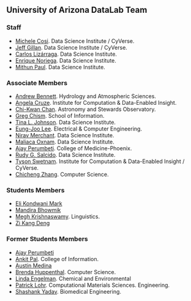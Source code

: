 ## University of Arizona DataLab Team

### Staff


* [Michele Cosi](https://www.datascience.arizona.edu/person/michele-cosi). Data Science Institute / CyVerse.
* [Jeff Gillan](https://www.datascience.arizona.edu/person/jeffrey-gillan). Data Science Institute /  CyVerse.
* [Carlos Lizárraga](https://www.datascience.arizona.edu/person/carlos-lizarraga). Data Science Institute.
* [Enrique Noriega](https://www.cs.arizona.edu/person/enrique-noriega-atala). Data Science Institute.
* [Mithun Paul](https://www.datascience.arizona.edu/person/mithun-paul). Data Science Institute.


### Associate Members

* [Andrew Bennett](https://has.arizona.edu/person/andrew-bennett). Hydrology and Atmospheric Sciences.
* [Angela Cruze](https://datainsight.arizona.edu/person/angela-cruze). Institute for Computation & Data-Enabled Insight. 
* [Chi-Kwan Chan](https://www.as.arizona.edu/people/faculty/chi-kwan-chan). Astronomy and Stewards Observatory.
* [Greg Chism](https://ischool.arizona.edu/person/greg-chism). School of Information.
* [Tina L. Johnson](https://www.datascience.arizona.edu/person/tina-l-johnson). Data Science Institute.
* [Eung-Joo Lee](https://ece.engineering.arizona.edu/faculty-staff/faculty/eung-joo-lee). Electrical & Computer Engineering. 
* [Nirav Merchant](https://www.datascience.arizona.edu/person/nirav-merchant). Data Science Institute.
* [Maliaca Oxnam](https://www.datascience.arizona.edu/person/maliaca-oxnam). Data Science Institute.
* [Ajay Perumbeti](https://www.linkedin.com/in/ajay-perumbeti-62019514/). College of Medicine-Phoenix.
* [Rudy G. Salcido](https://www.datascience.arizona.edu/person/rudy-salcido). Data Science Institute.
* [Tyson Swetnam](https://datainsight.arizona.edu/person/tyson-swetnam). Institute for Computation & Data-Enabled Insight / CyVerse. 
* [Chicheng Zhang](https://www.cs.arizona.edu/person/chicheng-zhang). Computer Science.

### Students Members

* [Eli Kondwani Mark]()
* [Mandira Bhowmik]()
* [Megh Krishnaswamy](https://iranian-languages.arizona.edu/node/72). Linguistics.
* [Zi Kang Deng]()

### Former Students Members

* [Ajay Perumbeti](https://www.linkedin.com/in/ajay-perumbeti-62019514/)
* [Ankit Pal](https://infosci.arizona.edu/news/profiles/2023/ankit-pal). College of Information.
* [Austin Medina]()
* [Brenda Huppenthal](https://www.linkedin.com/in/brenda-huppenthal/). Computer Science.
* [Linda Engelman](https://www.linkedin.com/in/linda-engelman/). Chemical and Environmental 
* [Patrick Lohr](https://www.linkedin.com/in/patrick-lohr/). Computational Materials Sciences.
Engineering.
* [Shashank Yadav](https://xinformatics.github.io/). Biomedical Engineering. 



